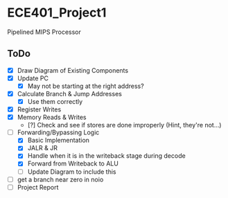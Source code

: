 # ECE401_Project1
Pipelined MIPS Processor

## ToDo
- [x] Draw Diagram of Existing Components
- [x] Update PC
    - [x] May not be starting at the right address?
- [x] Calculate Branch & Jump Addresses
    - [x] Use them correctly
- [x] Register Writes
- [x] Memory Reads & Writes
    - [?] Check and see if stores are done improperly (Hint, they're not...)
- [ ] Forwarding/Bypassing Logic
    - [x] Basic Implementation
    - [x] JALR & JR
    - [x] Handle when it is in the writeback stage during decode
    - [x] Forward from Writeback to ALU
	- [ ] Update Diagram to include this
- [ ] get a branch near zero in noio
- [ ] Project Report
